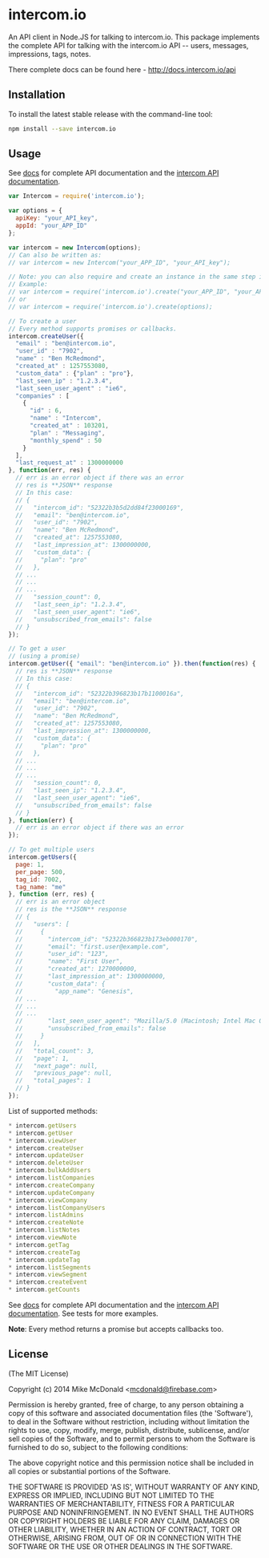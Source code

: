 
# intercom.io

An API client in Node.JS for talking to intercom.io. This package implements the complete API for talking with the intercom.io API -- users, messages, impressions, tags, notes.

There complete docs can be found here - http://docs.intercom.io/api

## Installation

To install the latest stable release with the command-line tool:
```sh
npm install --save intercom.io
```

## Usage

See [docs](http://tarunc.github.io/intercom.io/) for complete API documentation and the [intercom API documentation](http://docs.intercom.io/api).

```javascript
var Intercom = require('intercom.io');

var options = {
  apiKey: "your_API_key",
  appId: "your_APP_ID"
};

var intercom = new Intercom(options);
// Can also be written as:
// var intercom = new Intercom("your_APP_ID", "your_API_key");

// Note: you can also require and create an instance in the same step if you would like.
// Example:
// var intercom = require('intercom.io').create("your_APP_ID", "your_API_key");
// or
// var intercom = require('intercom.io').create(options);

// To create a user
// Every method supports promises or callbacks.
intercom.createUser({
  "email" : "ben@intercom.io",
  "user_id" : "7902",
  "name" : "Ben McRedmond",
  "created_at" : 1257553080,
  "custom_data" : {"plan" : "pro"},
  "last_seen_ip" : "1.2.3.4",
  "last_seen_user_agent" : "ie6",
  "companies" : [
    {
      "id" : 6,
      "name" : "Intercom",
      "created_at" : 103201,
      "plan" : "Messaging",
      "monthly_spend" : 50
    }
  ],
  "last_request_at" : 1300000000
}, function(err, res) {
  // err is an error object if there was an error
  // res is **JSON** response
  // In this case:
  // {
  //   "intercom_id": "52322b3b5d2dd84f23000169",
  //   "email": "ben@intercom.io",
  //   "user_id": "7902",
  //   "name": "Ben McRedmond",
  //   "created_at": 1257553080,
  //   "last_impression_at": 1300000000,
  //   "custom_data": {
  //     "plan": "pro"
  //   },
  // ...
  // ...
  // ...
  //   "session_count": 0,
  //   "last_seen_ip": "1.2.3.4",
  //   "last_seen_user_agent": "ie6",
  //   "unsubscribed_from_emails": false
  // }
});

// To get a user
// (using a promise)
intercom.getUser({ "email": "ben@intercom.io" }).then(function(res) {
  // res is **JSON** response
  // In this case:
  // {
  //   "intercom_id": "52322b396823b17b1100016a",
  //   "email": "ben@intercom.io",
  //   "user_id": "7902",
  //   "name": "Ben McRedmond",
  //   "created_at": 1257553080,
  //   "last_impression_at": 1300000000,
  //   "custom_data": {
  //     "plan": "pro"
  //   },
  // ...
  // ...
  // ...
  //   "session_count": 0,
  //   "last_seen_ip": "1.2.3.4",
  //   "last_seen_user_agent": "ie6",
  //   "unsubscribed_from_emails": false
  // }
}, function(err) {
  // err is an error object if there was an error
});

// To get multiple users
intercom.getUsers({
  page: 1,
  per_page: 500,
  tag_id: 7002,
  tag_name: "me"
}, function (err, res) {
  // err is an error object
  // res is the **JSON** response
  // {
  //   "users": [
  //     {
  //       "intercom_id": "52322b366823b173eb000170",
  //       "email": "first.user@example.com",
  //       "user_id": "123",
  //       "name": "First User",
  //       "created_at": 1270000000,
  //       "last_impression_at": 1300000000,
  //       "custom_data": {
  //         "app_name": "Genesis",
  // ...
  // ...
  // ...
  //       "last_seen_user_agent": "Mozilla/5.0 (Macintosh; Intel Mac OS X 10_7_3) AppleWebKit/535.11 (KHTML, like Gecko) Chrome/17.0.963.56 Safari/535.11",
  //       "unsubscribed_from_emails": false
  //     }
  //   ],
  //   "total_count": 3,
  //   "page": 1,
  //   "next_page": null,
  //   "previous_page": null,
  //   "total_pages": 1
  // }
});
```

List of supported methods:
```javascript
* intercom.getUsers
* intercom.getUser
* intercom.viewUser
* intercom.createUser
* intercom.updateUser
* intercom.deleteUser
* intercom.bulkAddUsers
* intercom.listCompanies
* intercom.createCompany
* intercom.updateCompany
* intercom.viewCompany
* intercom.listCompanyUsers
* intercom.listAdmins
* intercom.createNote
* intercom.listNotes
* intercom.viewNote
* intercom.getTag
* intercom.createTag
* intercom.updateTag
* intercom.listSegments
* intercom.viewSegment
* intercom.createEvent
* intercom.getCounts
```

See [docs](http://tarunc.github.io/intercom.io/) for complete API documentation and the [intercom API documentation](http://docs.intercom.io/api). See tests for more examples.

__Note__: Every method returns a promise but accepts callbacks too.

## License

(The MIT License)

Copyright (c) 2014 Mike McDonald &lt;mcdonald@firebase.com&gt;

Permission is hereby granted, free of charge, to any person obtaining
a copy of this software and associated documentation files (the
'Software'), to deal in the Software without restriction, including
without limitation the rights to use, copy, modify, merge, publish,
distribute, sublicense, and/or sell copies of the Software, and to
permit persons to whom the Software is furnished to do so, subject to
the following conditions:

The above copyright notice and this permission notice shall be
included in all copies or substantial portions of the Software.

THE SOFTWARE IS PROVIDED 'AS IS', WITHOUT WARRANTY OF ANY KIND,
EXPRESS OR IMPLIED, INCLUDING BUT NOT LIMITED TO THE WARRANTIES OF
MERCHANTABILITY, FITNESS FOR A PARTICULAR PURPOSE AND NONINFRINGEMENT.
IN NO EVENT SHALL THE AUTHORS OR COPYRIGHT HOLDERS BE LIABLE FOR ANY
CLAIM, DAMAGES OR OTHER LIABILITY, WHETHER IN AN ACTION OF CONTRACT,
TORT OR OTHERWISE, ARISING FROM, OUT OF OR IN CONNECTION WITH THE
SOFTWARE OR THE USE OR OTHER DEALINGS IN THE SOFTWARE.
